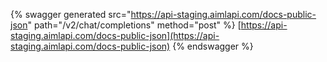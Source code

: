 {% swagger generated src="https://api-staging.aimlapi.com/docs-public-json" path="/v2/chat/completions" method="post"
%}
[https://api-staging.aimlapi.com/docs-public-json](https://api-staging.aimlapi.com/docs-public-json)
{% endswagger %}